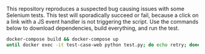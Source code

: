 This repository reproduces a suspected bug causing issues with some Selenium
tests. This test will sporadically succeed or fail, because a click on a link
with a JS event handler is not triggering the script. Use the commands below to
download dependencies, build everything, and run the test.

```bash
docker-compose build && docker-compose up
until docker exec -it test-case-web python test.py; do echo retry; done
```
